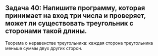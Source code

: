 ## Задача 40: Напишите программу, которая принимает на вход три числа и проверяет, может ли существовать треугольник с сторонами такой длины.
Теорема о неравенстве треугольника: каждая сторона треугольника меньше суммы двух других сторон.

